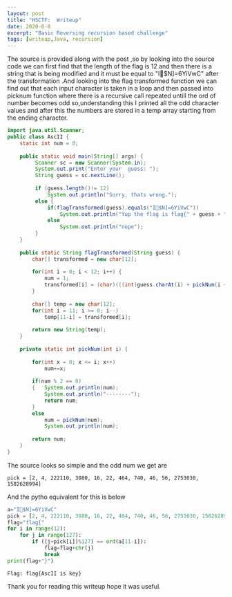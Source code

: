 ```yaml
---
layout: post
title: "HSCTF:  Writeup"
date: 2020-6-8
excerpt: "Basic Reversing recursion based challenge"
tags: [writeup,Java, recursion]
---
```

The source is provided along with the post ,so by looking into the source code we can first find that the length of the flag is 12 and then there is a  string that is being modified and it must be equal to "I$N]=6YiVwC" after the transformation .And looking into the flag transformed function we can find out that each input character is taken in a loop and then passed into picknum function where there is a recursive call repeated untill the ord of number becomes odd so,understanding this I printed all the odd character values and after this the numbers are stored in a temp array starting from the ending character.
```java
import java.util.Scanner;
public class AscII {
	static int num = 0;
	
	public static void main(String[] args) {
		 Scanner sc = new Scanner(System.in);
		 System.out.print("Enter your  guess: ");
		 String guess = sc.nextLine();
		 
		 if (guess.length()!= 12) 
			 System.out.println("Sorry, thats wrong.");
		 else {
			 if(flagTransformed(guess).equals("I$N]=6YiVwC")) 
				 System.out.println("Yup the flag is flag{" + guess + "}");			 
			 else 
				 System.out.println("nope"); 
		 }
	}
	
	public static String flagTransformed(String guess) {
		char[] transformed = new char[12];
		
		for(int i = 0; i < 12; i++) {
			num = 1;
			transformed[i] = (char)(((int)guess.charAt(i) + pickNum(i + 1)) % 127);	
		}
		
		char[] temp = new char[12];		
		for(int i = 11; i >= 0; i--) 
			temp[11-i] = transformed[i];
			
		return new String(temp);	
	}
	
	private static int pickNum(int i) {
		
		for(int x = 0; x <= i; x++)
			num+=x;
		
		if(num % 2 == 0)
		{   System.out.println(num);
		    System.out.println("--------");		
         	return num;
		}
		else 
			num = pickNum(num);
			System.out.println(num);
		
		return num;		
	}	 
}
```
The source looks so simple and the odd num we get are
```
pick = [2, 4, 222110, 3080, 16, 22, 464, 740, 46, 56, 2753030, 1582628994]
```
And the pytho equivalent for this is below
```py
a="I$N]=6YiVwC"
pick = [2, 4, 222110, 3080, 16, 22, 464, 740, 46, 56, 2753030, 1582628994]
flag="flag{"
for i in range(12):
    for j in range(127):
        if ((j+pick[i])%127) == ord(a[11-i]):
            flag=flag+chr(j)
            break
print(flag+"}")
```
```
Flag: flag{AscII is key}
```
Thank you for reading this writeup hope it was useful.